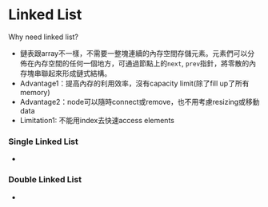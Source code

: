 # Linked List
Why need linked list?
- 鏈表跟array不一樣，不需要一整塊連續的內存空間存儲元素。元素們可以分佈在內存空間的任何一個地方，可通過節點上的`next`, `prev`指針，將零散的內存塊串聯起來形成鏈式結構。
- Advantage1：提高內存的利用效率，沒有capacity limit(除了fill up了所有memory)
- Advantage2：node可以隨時connect或remove，也不用考慮resizing或移動data
- Limitation1: 不能用index去快速access elements

### Single Linked List
- 


### Double Linked List
- 
